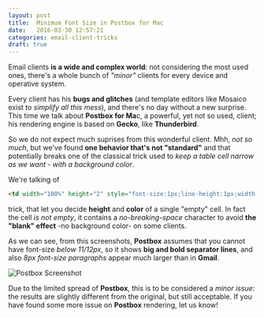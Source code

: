 ```yaml
---
layout: post
title:  Minimum Font Size in Postbox for Mac
date:   2016-03-30 12:57:21
categories: email-client-tricks
draft: true
---
```


Email clients **is a wide and complex world**: not considering the most used ones, there's a whole bunch of *"minor"* clients for every device and operative system.

Every client has his **bugs and glitches** (and template editors like Mosaico exist to *simplify all this mess*), and there's no day without a new surprise.
This time we talk about **Postbox for Ma**c, a powerful, yet not so used, client; his rendering  engine is based on **Gecko**, like **Thunderbird**.

So we do not expect much suprises from this wonderful client. 
Mhh, *not so much*, but we've found **one behavior that's not "standard"** and that potentially breaks one of the classical trick used to *keep a table cell narrow as we want - with a background color*.

We're talking of

```html
<td width="100%" height="2" style="font-size:1px;line-height:1px;width:100%;background-color:#953734">&nbsp;</td>
```
trick, that let you decide **height** and **color** of a single "empty" cell. 
In fact the cell *is not empty*, it contains a *no-breaking-space* character to avoid **the "blank" effect** -no background color- on some clients.

As we can see, from this screenshots, **Postbox** assumes that you cannot have font-size *below 11/12px*, so it shows **big and bold separator lines**, and also *8px font-size paragraphs* appear much larger than in **Gmail**.

![Postbox Screenshot](https://raw.githubusercontent.com/voidlabs/mosaico.io/gh-pages/assets/images/postboxscreenshot.png)

Due to the limited spread of **Postbox**, this is to be considered a *minor issue*: the results are slightly different from the original, but still acceptable.
If you have found some more issue on **Postbox** rendering, let us know!
